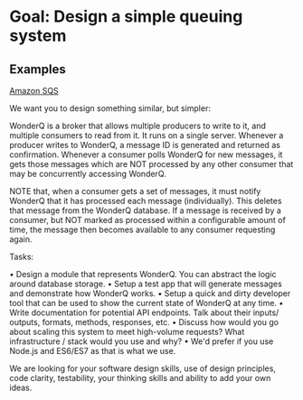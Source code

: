
# Goal: Design a simple queuing system


## Examples
[Amazon SQS](http://goo.gl/Bn8qaD)

We want you to design something similar, but simpler:

WonderQ is a broker that allows multiple producers to write to it, and multiple consumers to read from it. It runs on a single server. Whenever a producer writes to WonderQ, a message ID is generated and returned as confirmation. Whenever a consumer polls WonderQ for new messages, it gets those messages which are NOT processed by any other consumer that may be concurrently accessing WonderQ.

NOTE that, when a consumer gets a set of messages, it must notify WonderQ that it has processed each message (individually). This deletes that message from the WonderQ database. If a message is received by a consumer, but NOT marked as processed within a configurable amount of time, the message then becomes available to any consumer requesting again.

Tasks:

• Design a module that represents WonderQ. You can abstract the logic around database storage.
• Setup a test app that will generate messages and demonstrate how WonderQ works.
• Setup a quick and dirty developer tool that can be used to show the current state of WonderQ at any time.
• Write documentation for potential API endpoints. Talk about their inputs/ outputs, formats, methods, responses, etc.
• Discuss how would you go about scaling this system to meet high-volume requests? What infrastructure / stack would you use and why?
• We'd prefer if you use Node.js and ES6/ES7 as that is what we use.

We are looking for your software design skills, use of design principles, code clarity, testability, your thinking skills and ability to add your own ideas.
